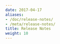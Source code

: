 ```yaml
---
date: 2017-04-17
aliases:
- /doc/release-notes/
- /meta/release-notes/
title: Release Notes
weight: 10
---
```

